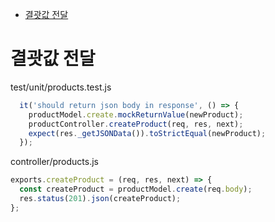 <!-- TOC -->

- [결괏값 전달](#%EA%B2%B0%EA%B4%8F%EA%B0%92-%EC%A0%84%EB%8B%AC)

<!-- /TOC -->

# 결괏값 전달

test/unit/products.test.js
``` javascript
  it('should return json body in response', () => {
    productModel.create.mockReturnValue(newProduct);
    productController.createProduct(req, res, next);
    expect(res._getJSONData()).toStrictEqual(newProduct);
  });
```

controller/products.js
``` javascript
exports.createProduct = (req, res, next) => {
  const createProduct = productModel.create(req.body);
  res.status(201).json(createProduct);
};
```